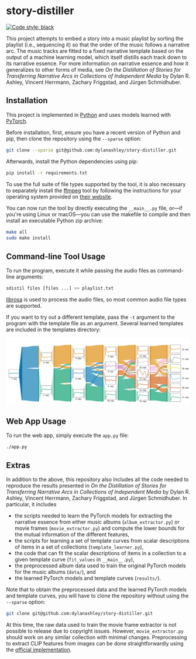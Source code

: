 # story-distiller

[![Code style: black](https://img.shields.io/badge/code%20style-black-000000.svg)](https://github.com/psf/black)

This project attempts to embed a story into a music playlist by sorting the playlist (i.e., sequencing it) so that the order of the music follows a narrative arc. The music tracks are fitted to a fixed narrative template based on the output of a machine learning model, which itself distills each track down to its narrative essence. For more information on narrative essence and how it generalizes to other forms of media, see *On the Distillation of Stories for Transferring Narrative Arcs in Collections of Independent Media* by Dylan R. Ashley, Vincent Herrmann, Zachary Friggstad, and Jürgen Schmidhuber.


## Installation

This project is implemented in [Python](https://www.python.org/) and uses models learned with [PyTorch](https://pytorch.org).

Before installation, first, ensure you have a recent version of Python and pip, then clone the repository using the `--sparse` option:
```bash
git clone --sparse git@github.com:dylanashley/story-distiller.git
```

Afterwards, install the Python dependencies using pip:
```bash
pip install -r requirements.txt
```

To use the full suite of file types supported by the tool, it is also necessary to separately install the [ffmpeg](https://ffmpeg.org/) tool by following the instructions for your operating system provided on [their website](https://ffmpeg.org/download.html).

You can now run the tool by directly executing the `__main__.py` file, or—if you're using Linux or macOS—you can use the makefile to compile and then install an executable Python zip archive:
```bash
make all
sudo make install
```


## Command-line Tool Usage

To run the program, execute it while passing the audio files as command-line arguments:
```bash
sdistil files [files ...] >> playlist.txt
```

[librosa](https://librosa.org/doc/latest/index.html) is used to process the audio files, so most common audio file types are supported.

If you want to try out a different template, pass the `-t` argument to the program with the template file as an argument. Several learned templates are included in the templates directory:

![templates.jpg](https://github.com/dylanashley/story-distiller/blob/main/templates.jpg?raw=true)


## Web App Usage

To run the web app, simply execute the `app.py` file:
```bash
./app.py
```


## Extras

In addition to the above, this repository also includes all the code needed to reproduce the results presented in *On the Distillation of Stories for Transferring Narrative Arcs in Collections of Independent Media* by Dylan R. Ashley, Vincent Herrmann, Zachary Friggstad, and Jürgen Schmidhuber. In particular, it includes
- the scripts needed to learn the PyTorch models for extracting the narrative essence from either music albums (`album_extractor.py`) or movie frames (`movie_extractor.py`) and compute the lower bounds for the mutual information of the different features,
- the scripts for learning a set of template curves from scalar descriptions of items in a set of collections (`template_learner.py`),
- the code that can fit the scalar descriptions of items in a collection to a given template curve (`fit_values` in `__main__.py`),
- the preprocessed album data used to train the original PyTorch models for the music albums (`data/`), and
- the learned PyTorch models and template curves (`results/`).

Note that to obtain the preprocessed data and the learned PyTorch models and template curves, you will have to clone the repository without using the `--sparse` option:
```bash
git clone git@github.com:dylanashley/story-distiller.git
```

At this time, the raw data used to train the movie frame extractor is not possible to release due to copyright issues. However, `movie_extractor.py` should work on any similar collection with minimal changes. Preprocessing to extract CLIP features from images can be done straightforwardly using the [official implementation](https://github.com/openai/CLIP).

